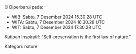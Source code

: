 ⏰ Diperbarui pada:
- WIB: Sabtu, 7 Desember 2024 15.30.28 UTC
- WITA: Sabtu, 7 Desember 2024 16.30.28 UTC
- WIT: Sabtu, 7 Desember 2024 17.30.28 UTC

Kutipan Inspiratif:
"Self-preservation is the first law of nature."


Kategori: nature

